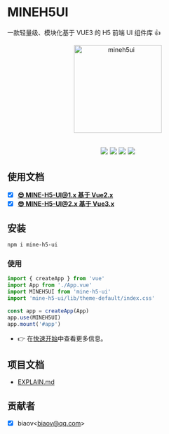 # MINEH5UI

一款轻量级、模块化基于 VUE3 的 H5 前端 UI 组件库 👍

<p align="center">
    <a href="https://mineh5ui.biaov.cn/v2">
        <img src="https://mineh5ui.biaov.cn/v2/logo.svg" width="200px" title="mineh5ui" alt="mineh5ui">
    </a>
</p>

<h2 align="center">
  <a href="https://mineh5ui.biaov.cn/v2"><img src="https://img.shields.io/npm/v/mine-h5-ui.svg" /></a>
  <a href="https://www.npmjs.com/package/mine-h5-ui"><img src="https://img.shields.io/npm/dt/mine-h5-ui" /></a>
  <a href="https://www.npmjs.com/package/mine-h5-ui"><img src="https://packagephobia.com/badge?p=mine-h5-ui" /></a>
  <a href="https://github.com/biaov/MINE-H5-UI/blob/master/LICENSE"><img src="https://img.shields.io/github/license/biaov/mine-h5-ui.svg" /></a>
</h2>

## 使用文档

- [x] **[😎 MINE-H5-UI@1.x 基于 Vue2.x](https://mineh5ui.biaov.cn/)**
- [x] **[😎 MINE-H5-UI@2.x 基于 Vue3.x](https://mineh5ui.biaov.cn/v2)**

## 安装

```Basic
npm i mine-h5-ui
```

### 使用

```JavaScript
import { createApp } from 'vue'
import App from './App.vue'
import MINEH5UI from 'mine-h5-ui'
import 'mine-h5-ui/lib/theme-default/index.css'

const app = createApp(App)
app.use(MINEH5UI)
app.mount('#app')
```

- 👉 在[快速开始](https://mineh5ui.biaov.cn/v2/doc/start)中查看更多信息。

## 项目文档

- [EXPLAIN.md](https://github.com/biaov/MINE-H5-UI/blob/master/EXPLAIN.md)

## 贡献者

- [x] biaov\<biaov@qq.com\>
